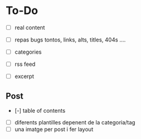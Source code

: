# To-Do
- [ ] real content
- [ ] repas bugs tontos, links, alts, titles, 404s ....
- [ ] categories
- [ ] rss feed
- [ ] excerpt


## Post
- [-] table of contents
- [ ] diferents plantilles depenent de la categoria/tag
- [ ] una imatge per post i fer layout
